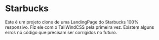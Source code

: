 # Starbucks
Este é um projeto clone de uma LandingPage do Starbucks 100% responsivo. Fiz ele com o TailWindCSS pela primeira vez. Existem alguns erros no código que precisam ser corrigidos no futuro.
